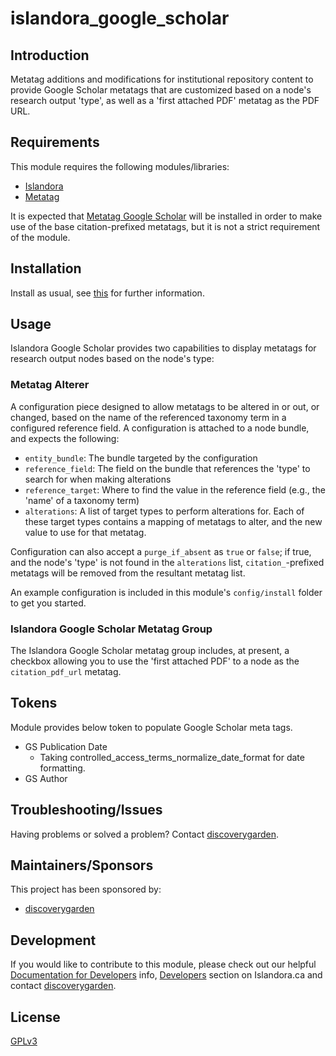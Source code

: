 # islandora_google_scholar

## Introduction

Metatag additions and modifications for institutional repository content to provide Google Scholar metatags that are customized based on a node's research output 'type', as well as a 'first attached PDF' metatag as the PDF URL.

## Requirements

This module requires the following modules/libraries:

* [Islandora](https://github.com/Islandora/islandora)
* [Metatag](https://www.drupal.org/project/metatag)

It is expected that [Metatag Google Scholar](https://www.drupal.org/project/metatag_google_scholar) will be installed in order to make use of the base citation-prefixed metatags, but it is not a strict requirement of the module.

## Installation

Install as usual, see
[this]( https://www.drupal.org/docs/extending-drupal/installing-modules) for
further information.

## Usage

Islandora Google Scholar provides two capabilities to display metatags for
research output nodes based on the node's type:

### Metatag Alterer

A configuration piece designed to allow metatags to be altered in or out, or
changed, based on the name of the referenced taxonomy term in a configured
reference field. A configuration is attached to a node bundle, and expects the
following:

* `entity_bundle`: The bundle targeted by the configuration
* `reference_field`: The field on the bundle that references the 'type' to
search for when making alterations
* `reference_target`: Where to find the value in the reference field (e.g., the
'name' of a taxonomy term)
* `alterations`: A list of target types to perform alterations for. Each of
these target types contains a mapping of metatags to alter, and the new value
to use for that metatag.

Configuration can also accept a `purge_if_absent` as `true` or `false`; if true,
and the node's 'type' is not found in the `alterations` list,
`citation_`-prefixed metatags will be removed from the resultant metatag list.

An example configuration is included in this module's `config/install` folder
to get you started.

### Islandora Google Scholar Metatag Group

The Islandora Google Scholar metatag group includes, at present, a checkbox
allowing you to use the 'first attached PDF' to a node as the
`citation_pdf_url` metatag.

## Tokens

Module provides below token to populate Google Scholar meta tags.
  - GS Publication Date
    - Taking controlled_access_terms_normalize_date_format for date formatting.
  - GS Author

## Troubleshooting/Issues

Having problems or solved a problem? Contact [discoverygarden](http://support.discoverygarden.ca).

## Maintainers/Sponsors

This project has been sponsored by:

* [discoverygarden](http://wwww.discoverygarden.ca)

## Development

If you would like to contribute to this module, please check out our helpful
[Documentation for Developers](https://github.com/Islandora/islandora/wiki#wiki-documentation-for-developers)
info, [Developers](http://islandora.ca/developers) section on Islandora.ca and
contact [discoverygarden](http://support.discoverygarden.ca).

## License

[GPLv3](http://www.gnu.org/licenses/gpl-3.0.txt)

